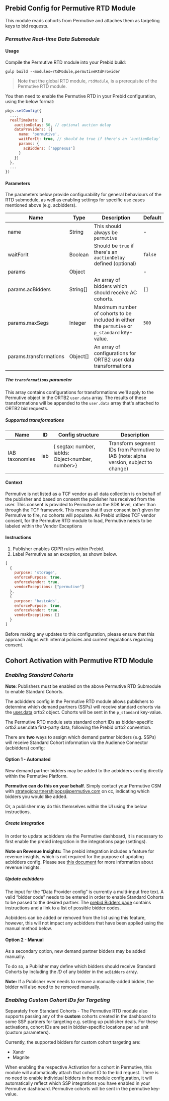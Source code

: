 ## Prebid Config for Permutive RTD Module

This module reads cohorts from Permutive and attaches them as targeting keys to bid requests.

### _Permutive Real-time Data Submodule_

#### Usage
Compile the Permutive RTD module into your Prebid build:

```
gulp build --modules=rtdModule,permutiveRtdProvider
```

> Note that the global RTD module, `rtdModule`, is a prerequisite of the Permutive RTD module.

You then need to enable the Permutive RTD in your Prebid configuration, using the below format:

```javascript
pbjs.setConfig({
  ...,
  realTimeData: {
    auctionDelay: 50, // optional auction delay
    dataProviders: [{
      name: 'permutive',
      waitForIt: true, // should be true if there's an `auctionDelay`
      params: {
        acBidders: ['appnexus']
      }
    }]
  },
  ...
})
```

#### Parameters

The parameters below provide configurability for general behaviours of the RTD submodule,
as well as enabling settings for specific use cases mentioned above (e.g. acbidders).

| Name                   | Type     | Description                                                                                   | Default |
|------------------------|----------|-----------------------------------------------------------------------------------------------|---------|
| name                   | String   | This should always be `permutive`                                                             | -       |
| waitForIt              | Boolean  | Should be `true` if there's an `auctionDelay` defined (optional)                              | `false` |
| params                 | Object   |                                                                                               | -       |
| params.acBidders       | String[] | An array of bidders which should receive AC cohorts.                                          | `[]`    |
| params.maxSegs         | Integer  | Maximum number of cohorts to be included in either the `permutive` or `p_standard` key-value. | `500`   |
| params.transformations | Object[] | An array of configurations for ORTB2 user data transformations                                |         |

##### The `transformations` parameter

This array contains configurations for transformations we'll apply to the Permutive object in the ORTB2 `user.data` array. The results of these transformations will be appended to the `user.data` array that's attached to ORTB2 bid requests.

##### Supported transformations

| Name           | ID  | Config structure                                  | Description                                                                          |
|----------------|-----|---------------------------------------------------|--------------------------------------------------------------------------------------|
| IAB taxonomies | iab | { segtax: number, iabIds: Object<number, number>} | Transform segment IDs from Permutive to IAB (note: alpha version, subject to change) |

#### Context

Permutive is not listed as a TCF vendor as all data collection is on behalf of the publisher and based on consent the publisher has received from the user.
This consent is provided to Permutive on the SDK level, rather than through the TCF framework.
This means that if user consent isn’t given for Permutive to fire, no cohorts will populate.
As Prebid utilizes TCF vendor consent, for the Permutive RTD module to load, Permutive needs to be labeled within the Vendor Exceptions

#### Instructions

1. Publisher enables GDPR rules within Prebid.
2. Label Permutive as an exception, as shown below.
```javascript
[
  {
    purpose: 'storage',
    enforcePurpose: true,
    enforceVendor: true,
    vendorExceptions: ["permutive"]
  },
  {
    purpose: 'basicAds',
    enforcePurpose: true,
    enforceVendor: true,
    vendorExceptions: []
  }
]
```

Before making any updates to this configuration, please ensure that this approach aligns with internal policies and current regulations regarding consent.

## Cohort Activation with Permutive RTD Module

### _Enabling Standard Cohorts_

**Note**: Publishers must be enabled on the above Permutive RTD Submodule to enable Standard Cohorts.

The acbidders config in the Permutive RTD module allows publishers to determine which demand partners (SSPs) will receive standard cohorts via the <u>user.data</u> ortb2 object. Cohorts will be sent in the `p_standard` key-value.

The Permutive RTD module sets standard cohort IDs as bidder-specific ortb2.user.data first-party data, following the Prebid ortb2 convention.

There are **two** ways to assign which demand partner bidders (e.g. SSPs) will receive Standard Cohort information via the Audience Connector (acbidders) config:

#### Option 1 - Automated

New demand partner bidders may be added to the acbidders config directly within the Permutive Platform.

**Permutive can do this on your behalf**. Simply contact your Permutive CSM with strategicpartnershipops@permutive.com on cc,
indicating which bidders you would like added.

Or, a publisher may do this themselves within the UI using the below instructions.

##### Create Integration

In order to update acbidders via the Permutive dashboard,
it is necessary to first enable the prebid integration in the integrations page (settings).

**Note on Revenue Insights:** The prebid integration includes a feature for revenue insights,
which is not required for the purpose of updating acbidders config.
Please see [this document](https://support.permutive.com/hc/en-us/articles/360019044079-Revenue-Insights) for more information about revenue insights.

##### Update acbidders

The input for the “Data Provider config” is currently a multi-input free text.
A valid “bidder code” needs to be entered in order to enable Standard Cohorts to be passed to the desired partner.
The [prebid Bidders page](https://docs.prebid.org/dev-docs/bidders.html) contains instructions and a link to a list of possible bidder codes.

Acbidders can be added or removed from the list using this feature, however, this will not impact any acbidders that have been applied using the manual method below.

#### Option 2 - Manual

As a secondary option, new demand partner bidders may be added manually.

To do so, a Publisher may define which bidders should receive Standard Cohorts by
Including the _ID_ of any bidder in the `acBidders` array.

**Note:** If a Publisher ever needs to remove a manually-added bidder, the bidder will also need to be removed manually.

### _Enabling Custom Cohort IDs for Targeting_

Separately from Standard Cohorts - The Permutive RTD module also supports passing any of the **custom** cohorts created in the dashboard to some SSP partners for targeting
e.g. setting up publisher deals. For these activations, cohort IDs are set in bidder-specific locations per ad unit (custom parameters).

Currently, the supported bidders for custom cohort targeting are:

- Xandr
- Magnite

When enabling the respective Activation for a cohort in Permutive, this module will automatically attach that cohort ID to the bid request.
There is no need to enable individual bidders in the module configuration, it will automatically reflect which SSP integrations you have enabled in your Permutive dashboard.
Permutive cohorts will be sent in the permutive key-value.
